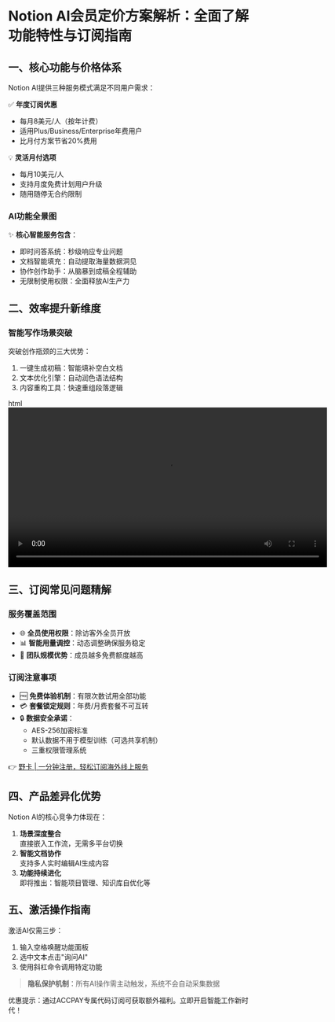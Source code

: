 # Notion AI会员定价方案解析：全面了解功能特性与订阅指南

## 一、核心功能与价格体系
Notion AI提供三种服务模式满足不同用户需求：

✅ **年度订阅优惠**  
- 每月8美元/人（按年计费）
- 适用Plus/Business/Enterprise年费用户
- 比月付方案节省20%费用

💡 **灵活月付选项**  
- 每月10美元/人
- 支持月度免费计划用户升级
- 随用随停无合约限制

### AI功能全景图
✨ **核心智能服务包含**：
- 即时问答系统：秒级响应专业问题
- 文档智能填充：自动提取海量数据洞见
- 协作创作助手：从脑暴到成稿全程辅助
- 无限制使用权限：全面释放AI生产力

## 二、效率提升新维度

### 智能写作场景突破
突破创作瓶颈的三大优势：
1. 一键生成初稿：智能填补空白文档
2. 文本优化引擎：自动润色语法结构
3. 内容重构工具：快速重组段落逻辑

html
<video controls width="650">
  <source src="https://videos.ctfassets.net/spoqsaf9291f/3sdjJLXO6oqOjB7BhOkZ8b/beeb84ba62de6e810a27b929b4890de7/Summarize_resize.mp4" type="video/mp4">
</video>


## 三、订阅常见问题精解

### 服务覆盖范围
- 🌐 **全员使用权限**：除访客外全员开放
- 📊 **智能用量调控**：动态调整确保服务稳定
- 👥 **团队规模优势**：成员越多免费额度越高

### 订阅注意事项
- 🆓 **免费体验机制**：有限次数试用全部功能
- 💳 **套餐锁定规则**：年费/月费套餐不可互转
- 🔒 **数据安全承诺**：
  - AES-256加密标准
  - 默认数据不用于模型训练（可选共享机制）
  - 三重权限管理系统

👉 [野卡 | 一分钟注册，轻松订阅海外线上服务](https://bbtdd.com/yeka)

## 四、产品差异化优势
Notion AI的核心竞争力体现在：
1. **场景深度整合**  
   直接嵌入工作流，无需多平台切换
2. **智能文档协作**  
   支持多人实时编辑AI生成内容
3. **功能持续进化**  
   即将推出：智能项目管理、知识库自优化等

## 五、激活操作指南
激活AI仅需三步：
1. 输入空格唤醒功能面板
2. 选中文本点击"询问AI"
3. 使用斜杠命令调用特定功能

> **隐私保护机制**：所有AI操作需主动触发，系统不会自动采集数据

优惠提示：通过ACCPAY专属代码订阅可获取额外福利。立即开启智能工作新时代！